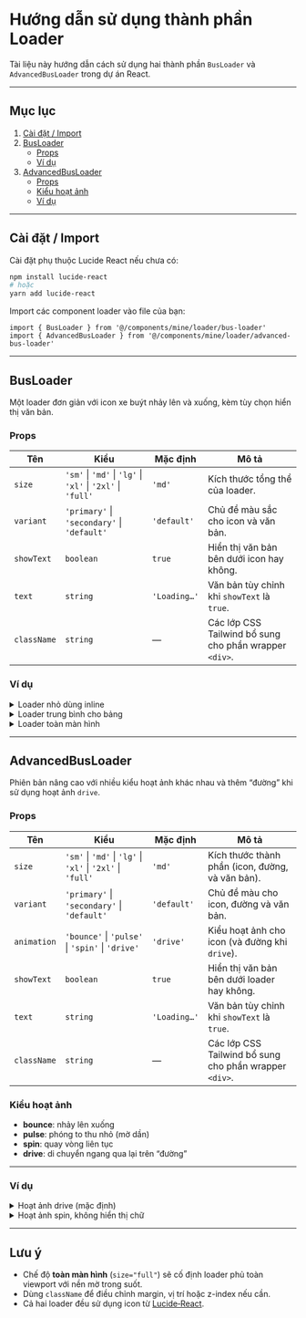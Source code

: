 
# Hướng dẫn sử dụng thành phần Loader

Tài liệu này hướng dẫn cách sử dụng hai thành phần `BusLoader` và `AdvancedBusLoader` trong dự án React.

---

## Mục lục

1. [Cài đặt / Import](#cài-đặt--import)
2. [BusLoader](#busloader)
   - [Props](#props)
   - [Ví dụ](#ví-dụ)
3. [AdvancedBusLoader](#advancedbusloader)
   - [Props](#props-1)
   - [Kiểu hoạt ảnh](#kiểu-hoạt-ảnh)
   - [Ví dụ](#ví-dụ-1)

---

## Cài đặt / Import

Cài đặt phụ thuộc Lucide React nếu chưa có:

```bash
npm install lucide-react
# hoặc
yarn add lucide-react
```

Import các component loader vào file của bạn:

```tsx
import { BusLoader } from '@/components/mine/loader/bus-loader'
import { AdvancedBusLoader } from '@/components/mine/loader/advanced-bus-loader'
```

---

## BusLoader

Một loader đơn giản với icon xe buýt nhảy lên và xuống, kèm tùy chọn hiển thị văn bản.

### Props

| Tên        | Kiểu                                                                                       | Mặc định     | Mô tả                                                  |
| ---------- | ------------------------------------------------------------------------------------------ | ------------ | ------------------------------------------------------ |
| `size`     | `'sm'` \| `'md'` \| `'lg'` \| `'xl'` \| `'2xl'` \| `'full'`                              | `'md'`       | Kích thước tổng thể của loader.                        |
| `variant`  | `'primary'` \| `'secondary'` \| `'default'`                                               | `'default'`  | Chủ đề màu sắc cho icon và văn bản.                    |
| `showText` | `boolean`                                                                                  | `true`       | Hiển thị văn bản bên dưới icon hay không.               |
| `text`     | `string`                                                                                   | `'Loading…'` | Văn bản tùy chỉnh khi `showText` là `true`.            |
| `className`| `string`                                                                                   | —            | Các lớp CSS Tailwind bổ sung cho phần wrapper `<div>`. |

### Ví dụ

<details>
<summary>Loader nhỏ dùng inline</summary>

```tsx
<BusLoader
  size="sm"
  text="Đang tải dữ liệu..."
/>
```
</details>

<details>
<summary>Loader trung bình cho bảng</summary>

```tsx
<BusLoader
  size="md"
  variant="primary"
  text="Đang tải bảng..."
/>
```
</details>

<details>
<summary>Loader toàn màn hình</summary>

```tsx
<BusLoader
  size="full"
  variant="secondary"
  text="Vui lòng chờ…"
/>
```
</details>

---

## AdvancedBusLoader

Phiên bản nâng cao với nhiều kiểu hoạt ảnh khác nhau và thêm “đường” khi sử dụng hoạt ảnh `drive`.

### Props

| Tên         | Kiểu                                                                                                  | Mặc định      | Mô tả                                                               |
| ----------- | ----------------------------------------------------------------------------------------------------- | ------------- | ------------------------------------------------------------------- |
| `size`      | `'sm'` \| `'md'` \| `'lg'` \| `'xl'` \| `'2xl'` \| `'full'`                                          | `'md'`        | Kích thước thành phần (icon, đường, và văn bản).                  |
| `variant`   | `'primary'` \| `'secondary'` \| `'default'`                                                           | `'default'`   | Chủ đề màu cho icon, đường và văn bản.                             |
| `animation` | `'bounce'` \| `'pulse'` \| `'spin'` \| `'drive'`                                                      | `'drive'`     | Kiểu hoạt ảnh cho icon (và đường khi `drive`).                     |
| `showText`  | `boolean`                                                                                             | `true`        | Hiển thị văn bản bên dưới loader hay không.                         |
| `text`      | `string`                                                                                              | `'Loading…'`  | Văn bản tùy chỉnh khi `showText` là `true`.                        |
| `className` | `string`                                                                                              | —             | Các lớp CSS Tailwind bổ sung cho phần wrapper `<div>`.             |

### Kiểu hoạt ảnh

- **bounce**: nhảy lên xuống
- **pulse**: phóng to thu nhỏ (mờ dần)
- **spin**: quay vòng liên tục
- **drive**: di chuyển ngang qua lại trên “đường”

---

### Ví dụ

<details>
<summary>Hoạt ảnh drive (mặc định)</summary>

```tsx
<AdvancedBusLoader
  size="lg"
  variant="primary"
  animation="drive"
  text="Đang lấy dữ liệu…"
/>
```
</details>

<details>
<summary>Hoạt ảnh spin, không hiển thị chữ</summary>

```tsx
<AdvancedBusLoader
  size="xl"
  variant="secondary"
  animation="spin"
  showText={false}
/>
```
</details>

---

## Lưu ý

- Chế độ **toàn màn hình** (`size="full"`) sẽ cố định loader phủ toàn viewport với nền mờ trong suốt.
- Dùng `className` để điều chỉnh margin, vị trí hoặc z-index nếu cần.
- Cả hai loader đều sử dụng icon từ [Lucide‑React](https://github.com/lucide-icons/lucide).


```
